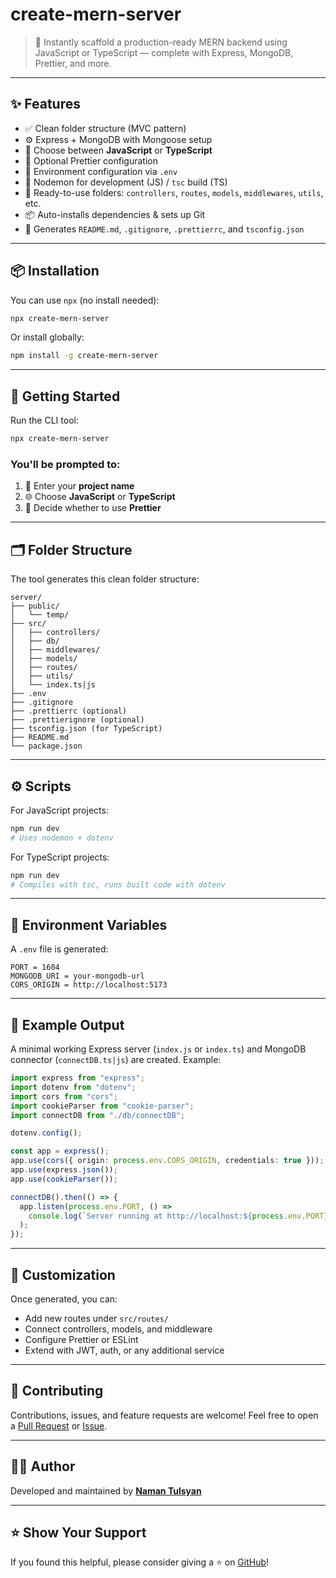 
# create-mern-server

> 🚀 Instantly scaffold a production-ready MERN backend using JavaScript or TypeScript — complete with Express, MongoDB, Prettier, and more.

---

## ✨ Features

- ✅ Clean folder structure (MVC pattern)
- ⚙️ Express + MongoDB with Mongoose setup
- 🎯 Choose between **JavaScript** or **TypeScript**
- 🔧 Optional Prettier configuration
- 🧪 Environment configuration via `.env`
- 🔁 Nodemon for development (JS) / `tsc` build (TS)
- 📁 Ready-to-use folders: `controllers`, `routes`, `models`, `middlewares`, `utils`, etc.
- 📦 Auto-installs dependencies & sets up Git
- 📜 Generates `README.md`, `.gitignore`, `.prettierrc`, and `tsconfig.json`

---

## 📦 Installation

You can use `npx` (no install needed):

```bash
npx create-mern-server
````

Or install globally:

```bash
npm install -g create-mern-server
```

---

## 🚀 Getting Started

Run the CLI tool:

```bash
npx create-mern-server
```

### You'll be prompted to:

1. 📁 Enter your **project name**
2. 🌐 Choose **JavaScript** or **TypeScript**
3. 🎨 Decide whether to use **Prettier**

---

## 🗂 Folder Structure

The tool generates this clean folder structure:

```
server/
├── public/
│   └── temp/
├── src/
│   ├── controllers/
│   ├── db/
│   ├── middlewares/
│   ├── models/
│   ├── routes/
│   ├── utils/
│   └── index.ts|js
├── .env
├── .gitignore
├── .prettierrc (optional)
├── .prettierignore (optional)
├── tsconfig.json (for TypeScript)
├── README.md
└── package.json
```

---

## ⚙️ Scripts

For JavaScript projects:

```bash
npm run dev
# Uses nodemon + dotenv
```

For TypeScript projects:

```bash
npm run dev
# Compiles with tsc, runs built code with dotenv
```

---

## 🔐 Environment Variables

A `.env` file is generated:

```env
PORT = 1604
MONGODB_URI = your-mongodb-url
CORS_ORIGIN = http://localhost:5173
```

---

## 📘 Example Output

A minimal working Express server (`index.js` or `index.ts`) and MongoDB connector (`connectDB.ts|js`) are created. Example:

```ts
import express from "express";
import dotenv from "dotenv";
import cors from "cors";
import cookieParser from "cookie-parser";
import connectDB from "./db/connectDB";

dotenv.config();

const app = express();
app.use(cors({ origin: process.env.CORS_ORIGIN, credentials: true }));
app.use(express.json());
app.use(cookieParser());

connectDB().then(() => {
  app.listen(process.env.PORT, () =>
    console.log(`Server running at http://localhost:${process.env.PORT}`)
  );
});
```

---

## 🔧 Customization

Once generated, you can:

* Add new routes under `src/routes/`
* Connect controllers, models, and middleware
* Configure Prettier or ESLint
* Extend with JWT, auth, or any additional service

---

## 🤝 Contributing

Contributions, issues, and feature requests are welcome!
Feel free to open a [Pull Request](https://github.com/Naman-Tulsyan/create-mern-server/pulls) or [Issue](https://github.com/Naman-Tulsyan/create-mern-server/issues).

---


## 👨‍💻 Author

Developed and maintained by [**Naman Tulsyan**](https://github.com/Naman-Tulsyan)

---

## ⭐️ Show Your Support

If you found this helpful, please consider giving a ⭐️ on [GitHub](https://github.com/Naman-Tulsyan/create-mern-server.git)!

